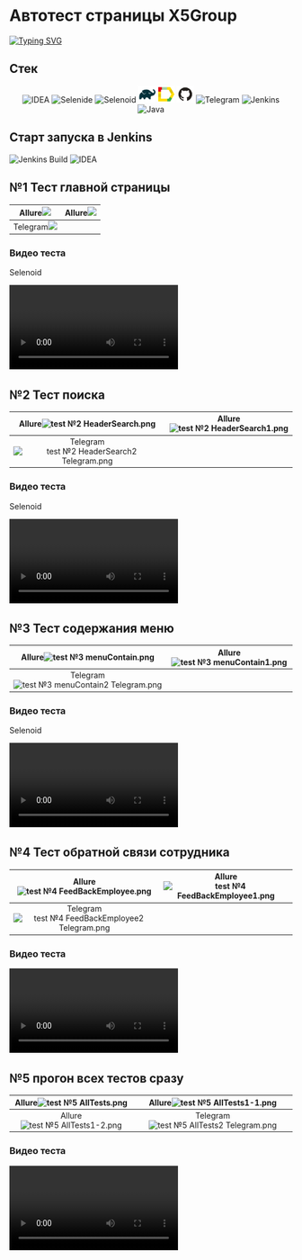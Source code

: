 #   Автотест страницы X5Group 

[![Typing SVG](https://readme-typing-svg.herokuapp.com?color=%2336BCF7&lines=Автотест+страницы+X5Group)](https://www.x5.ru/ru/)

<h2>  Cтек </h2>
<p align="center">
  <img width="6%" title="IDEA" src=https://user-images.githubusercontent.com/105595414/225144124-d3330295-06d4-4e08-83cb-5480cb547ca9.png> 
  <img width="6%" title="Selenide" src=https://user-images.githubusercontent.com/105595414/225147534-b74af3ad-ebd2-4205-89b9-f632adf939e2.png>
  <img width="6%" title="Selenoid" src=https://user-images.githubusercontent.com/105595414/225148009-310bea36-6d37-4181-99a7-67773b73e723.png>
  <img width="6%" title="Gradle" src="materials/pictures/Gradle.png">
  <img width="6%" title="Allure Report" src="materials/pictures/Allure Report.png" >
  <img width="6%" title="GitHub" src="materials/pictures/GitHub.png"> 
  <img width="6%" title="Telegram" src=https://user-images.githubusercontent.com/105595414/225148343-ba6037fd-5352-4ea3-96ea-b7220f43934e.png>
  <img width="6%" title="Jenkins" src=https://user-images.githubusercontent.com/105595414/225146750-659b7684-3d39-4d35-84d2-7059209d5da1.png> 
  <img width="6%" title="Java" src=https://user-images.githubusercontent.com/105595414/225145810-d34fae5d-eb3b-4589-aeaf-448721b8a5a2.png>
</p>

<h2>  Старт запуска в Jenkins </h2>

<img title="Jenkins Build" src="https://github.com/Taygib/X5Group_Test/blob/FiveTests/materials/screens/Jenkins%20Start.png?raw=true">
  <img width="6%" title="IDEA" src=https://user-images.githubusercontent.com/105595414/225144124-d3330295-06d4-4e08-83cb-5480cb547ca9.png>

<h2> №1 Тест главной страницы </h2>

|        Allure<img src="materials/screens/test%20%E2%84%961%20MainPage.png?raw=true">        | Allure<img src="materials/screens/test%20%E2%84%961%20MainPage1.png?raw=true"> |
|:-------------------------------------------------------------------------------------------:|:------------------------------------------------------------------------:|
| Telegram<img src="materials/screens/test%20%E2%84%961%20MainPage2%20Telegram.png?raw=true"> |                                                                          | 

### Видео теста 

Selenoid

<video src="https://user-images.githubusercontent.com/105595414/225107084-5e28cb85-46b2-4166-a95b-b73f16108ce7.mp4"></video>


<h2> №2 Тест поиска </h2>

|Allure![test №2 HeaderSearch.png](materials%2Fscreens%2Ftest%20%E2%84%962%20HeaderSearch.png)|Allure![test №2 HeaderSearch1.png](materials%2Fscreens%2Ftest%20%E2%84%962%20HeaderSearch1.png)|
|:---:|:---:|
|Telegram![test №2 HeaderSearch2 Telegram.png](materials%2Fscreens%2Ftest%20%E2%84%962%20HeaderSearch2%20Telegram.png)||

### Видео теста

Selenoid

<video src="https://user-images.githubusercontent.com/105595414/225115497-60e318ce-768a-444b-826a-a6d5e9131ca1.mp4"></video>


<h2> №3 Тест содержания меню </h2>

| Allure![test №3 menuContain.png](materials%2Fscreens%2Ftest%20%E2%84%963%20menuContain.png)  | Allure![test №3 menuContain1.png](materials%2Fscreens%2Ftest%20%E2%84%963%20menuContain1.png) |
|:-----------------------------------------------------------------------------------------------------------:|:--------:|
| Telegram![test №3 menuContain2 Telegram.png](materials%2Fscreens%2Ftest%20%E2%84%963%20menuContain2%20Telegram.png) |    |

### Видео теста

Selenoid

<video src="https://user-images.githubusercontent.com/105595414/225117313-c7a4cd03-4778-4437-a4c0-3cb6495ffd8d.mp4"></video>

<h2> №4 Тест обратной связи сотрудника </h2>

|Allure![test №4 FeedBackEmployee.png](materials%2Fscreens%2Ftest%20%E2%84%964%20FeedBackEmployee.png)|Allure![test №4 FeedBackEmployee1.png](materials%2Fscreens%2Ftest%20%E2%84%964%20FeedBackEmployee1.png)|
|:---:|:---:|
|Telegram![test №4 FeedBackEmployee2 Telegram.png](materials%2Fscreens%2Ftest%20%E2%84%964%20FeedBackEmployee2%20Telegram.png)||

### Видео теста

<video src="https://user-images.githubusercontent.com/105595414/225122657-60f841f9-0216-4920-83ca-64c76e8905ca.mp4"></video>

<h2> №5 прогон всех тестов сразу </h2>

|      Allure![test №5 AllTests.png](materials%2Fscreens%2Ftest%20%E2%84%965%20AllTests.png)      |          Allure![test №5 AllTests1-1.png](materials%2Fscreens%2Ftest%20%E2%84%965%20AllTests1-1.png)          |
|:-----------------------------------------------------------------------------------------------:|:-------------------------------------------------------------------------------------------------------------:|
|   Allure![test №5 AllTests1-2.png](materials%2Fscreens%2Ftest%20%E2%84%965%20AllTests1-2.png)   | Telegram![test №5 AllTests2 Telegram.png](materials%2Fscreens%2Ftest%20%E2%84%965%20AllTests2%20Telegram.png) |

### Видео теста

<video src="https://user-images.githubusercontent.com/105595414/225123438-4ff1c8a5-2858-4dd2-b754-a9984357eaa2.mp4"></video>


